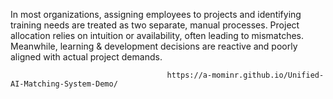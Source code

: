 In most organizations, assigning employees to projects and identifying training needs are treated as two separate, manual processes. Project allocation relies on intuition or availability, often leading to mismatches. Meanwhile, learning & development decisions are reactive and poorly aligned with actual project demands.

                                       https://a-mominr.github.io/Unified-AI-Matching-System-Demo/
